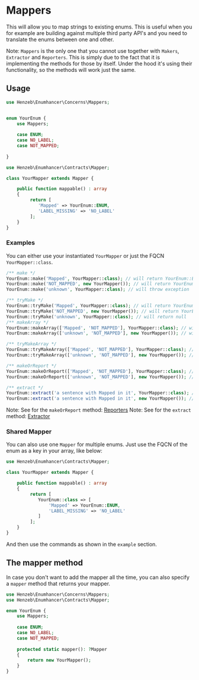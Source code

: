 # Mappers

This will allow you to map strings to existing enums. This is useful when you 
for example are building against multiple third party API's and you 
need to translate the enums between one and other.

Note: `Mappers` is the only one that you cannot use together with 
`Makers`, `Extractor` and `Reporters`. This is simply due to the fact that it is 
implementing the methods for those by itself. Under the hood it's using 
their functionality, so the methods will work just the same.

## Usage

```php
use Henzeb\Enumhancer\Concerns\Mappers;


enum YourEnum {
    use Mappers;
    
    case ENUM;
    case NO_LABEL;
    case NOT_MAPPED;
 
}
```

```php
use Henzeb\Enumhancer\Contracts\Mapper;

class YourMapper extends Mapper {

    public function mappable() : array
    {
         return [
            'Mapped' => YourEnum::ENUM,
            'LABEL_MISSING' => 'NO_LABEL'
         ];       
    }
}
```

### Examples
You can either use your instantiated `YourMapper` or just 
the FQCN `YourMapper::class`.

```php
/** make */
YourEnum::make('Mapped', YourMapper::class); // will return YourEnum::ENUM
YourEnum::make('NOT_MAPPED', new YourMapper()); // will return YourEnum::NOT_MAPPED
YourEnum::make('unknown', YourMapper::class); // will throw exception

/** tryMake */
YourEnum::tryMake('Mapped', YourMapper::class); // will return YourEnum::ENUM
YourEnum::tryMake('NOT_MAPPED', new YourMapper()); // will return YourEnum::NOT_MAPPED
YourEnum::tryMake('unknown', YourMapper::class); // will return null
/** makeArray */
YourEnum::makeArray(['Mapped', 'NOT_MAPPED'], YourMapper::class); // will return [YourEnum::ENUM, YourEnum::NOT_MAPPED]
YourEnum::makeArray(['unknown', 'NOT_MAPPED'], new YourMapper()); // will throw exception

/** tryMakeArray */
YourEnum::tryMakeArray(['Mapped', 'NOT_MAPPED'], YourMapper::class); // will return [YourEnum::ENUM, YourEnum::NOT_MAPPED]
YourEnum::tryMakeArray(['unknown', 'NOT_MAPPED'], new YourMapper()); // will return [YourEnum::NOT_MAPPED]

/** makeOrReport */
YourEnum::makeOrReport(['Mapped', 'NOT_MAPPED'], YourMapper::class); // will return [YourEnum::ENUM, YourEnum::NOT_MAPPED]
YourEnum::makeOrReport(['unknown', 'NOT_MAPPED'], new YourMapper()); // will return [YourEnum::NOT_MAPPED]

/** extract */
YourEnum::extract('a sentence with Mapped in it', YourMapper::class); // will return [YourEnum::ENUM]
YourEnum::extract('a sentence with Mapped in it', new YourMapper()); // will return [YourEnum::ENUM]
```
Note: See for the `makeOrReport` method: [Reporters](reporters.md)
Note: See for the `extract` method: [Extractor](extractor.md)

### Shared Mapper

You can also use one `Mapper` for multiple enums. Just use the FQCN of the enum
as a key in your array, like below:

```php
use Henzeb\Enumhancer\Contracts\Mapper;

class YourMapper extends Mapper {

    public function mappable() : array
    {
         return [
            YourEnum::class => [
                'Mapped' => YourEnum::ENUM,
                'LABEL_MISSING' => 'NO_LABEL'
            ] 
         ];       
    }
}
```
And then use the commands as shown in the `example` section.

## The mapper method

In case you don't want to add the mapper all the time, you can also specify
a `mapper` method that returns your mapper.

```php
use Henzeb\Enumhancer\Concerns\Mappers;
use Henzeb\Enumhancer\Contracts\Mapper;

enum YourEnum {
    use Mappers;
    
    case ENUM;
    case NO_LABEL;
    case NOT_MAPPED;
    
    protected static mapper(): ?Mapper
    {
        return new YourMapper();
    }
}
```
